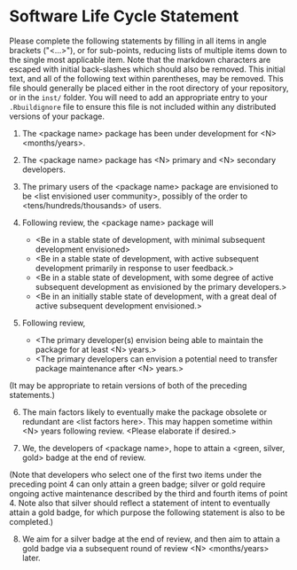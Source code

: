 
# Software Life Cycle Statement

Please complete the following statements by filling in all items in angle
brackets ("<...>"), or for sub-points, reducing lists of multiple items down to
the single most applicable item. Note that the markdown characters are escaped
with initial back-slashes which should also be removed. This initial text, and
all of the following text within parentheses, may be removed. This file should
generally be placed either in the root directory of your repository, or in the
`inst/` folder. You will need to add an appropriate entry to your
`.Rbuildignore` file to ensure this file is not included within any distributed
versions of your package.

1. The \<package name\> package has been under development for \<N\> \<months/years\>.

2. The \<package name\> package has \<N\> primary and \<N\> secondary developers.

3. The primary users of the \<package name\> package are envisioned to be \<list
  envisioned user community\>, possibly of the order to
  \<tens/hundreds/thousands\> of users.

4. Following review, the \<package name\> package will

    - \<Be in a stable state of development, with minimal subsequent development
      envisioned\>
    - \<Be in a stable state of development, with active subsequent development
      primarily in response to user feedback.\>
    - \<Be in a stable state of development, with some degree of active
      subsequent development as envisioned by the primary developers.\>
    - \<Be in an initially stable state of development, with a great deal of
      active subsequent development envisioned.\>

5. Following review,
    - \<The primary developer(s) envision being able to maintain the package for
      at least \<N\> years.\>
    - \<The primary developers can envision a potential need to transfer
      package maintenance after \<N\> years.\>

(It may be appropriate to retain versions of both of the preceding statements.)

6. The main factors likely to eventually make the package obsolete or redundant
  are \<list factors here\>. This may happen sometime within \<N\> years following
  review. \<Please elaborate if desired.\>

7. We, the developers of \<package name\>, hope to attain a \<green, silver,
  gold\> badge at the end of review.

(Note that developers who select one of the first two items under the preceding
point 4 can only attain a green badge; silver or gold require ongoing active
maintenance described by the third and fourth items of point 4. Note also that
silver should reflect a statement of intent to eventually attain a gold badge,
for which purpose the following statement is also to be completed.)

8. We aim for a silver badge at the end of review, and then aim to attain a
   gold badge via a subsequent round of review \<N\> \<months/years\> later.


